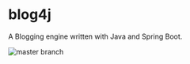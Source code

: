# blog4j
A Blogging engine written with Java and Spring Boot.

![master branch](https://github.com/ahmedelhori/blog4j/actions/workflows/ci.yml/badge.svg?branch=master)
